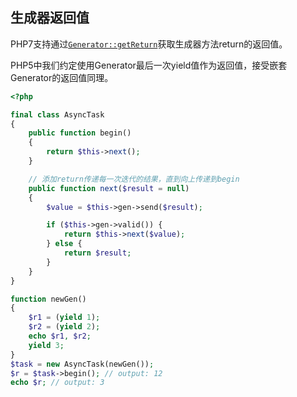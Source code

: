 ## 生成器返回值

PHP7支持通过[`Generator::getReturn`](http://php.net/manual/en/generator.getreturn.php)获取生成器方法return的返回值。

PHP5中我们约定使用Generator最后一次yield值作为返回值，接受嵌套Generator的返回值同理。

```php
<?php

final class AsyncTask
{
    public function begin()
    {
        return $this->next();
    }

    // 添加return传递每一次迭代的结果，直到向上传递到begin
    public function next($result = null)
    {
        $value = $this->gen->send($result);

        if ($this->gen->valid()) {
            return $this->next($value);
        } else {
            return $result;
        }
    }
}

function newGen()
{
    $r1 = (yield 1);
    $r2 = (yield 2);
    echo $r1, $r2;
    yield 3;
}
$task = new AsyncTask(newGen());
$r = $task->begin(); // output: 12
echo $r; // output: 3
```
